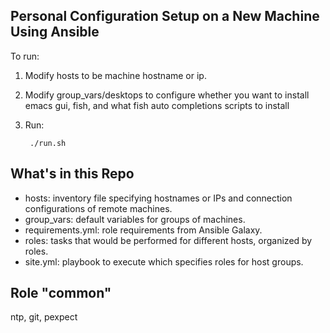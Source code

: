 Personal Configuration Setup on a New Machine Using Ansible
-------------------------------------------

To run:

1. Modify hosts to be machine hostname or ip.
3. Modify group_vars/desktops to configure whether you want to install emacs gui, fish, and what fish auto completions scripts to install
4. Run:

        ./run.sh

What's in this Repo
-----------------------
* hosts: inventory file specifying hostnames or IPs and connection configurations of remote machines.
* group_vars: default variables for groups of machines.
* requirements.yml: role requirements from Ansible Galaxy.
* roles: tasks that would be performed for different hosts, organized by roles.
* site.yml: playbook to execute which specifies roles for host groups. 

Role "common"
-----------------------
ntp, git, pexpect
